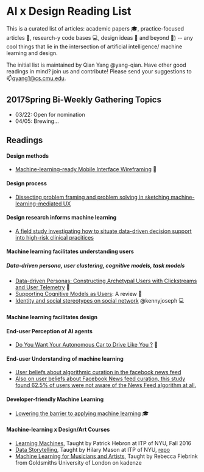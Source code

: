 # AI x Design Reading List
This is a curated list of articles: academic papers :mortar_board:, practice-focused articles :page_facing_up:, research-y code bases :computer:, design ideas :thought_balloon: and beyond :crystal_ball:) -- any cool things that lie in the intersection of artificial intelligence/ machine learning and design.

The initial list is maintained by Qian Yang @yang-qian. Have other good readings in mind? join us and contribute! Please send your suggestions to :mailbox:qyang1@cs.cmu.edu.


## 2017Spring Bi-Weekly Gathering Topics
- 03/22: Open for nomination
- 04/05: Brewing...


## Readings


#### Design methods
- [Machine-learning-ready Mobile Interface Wireframing](http://dl.acm.org/citation.cfm?id=2901790.2901858) :page_facing_up:


#### Design process
- [Dissecting problem framing and problem solving in sketching machine-learning-mediated UX]()


#### Design research informs machine learning
- [A field study investigating how to situate data-driven decision support into high-risk clinical pracitices](http://dl.acm.org/citation.cfm?id=2858036.2858373)


#### Machine learning facilitates understanding users
##### Data-driven persona, user clustering, cognitive models, task models
- [Data-driven Personas: Constructing Archetypal Users with Clickstreams and User Telemetry](http://dl.acm.org/citation.cfm?id=2858523) :page_facing_up:
- [Supporting Cognitive Models as Users](http://dl.acm.org/citation.cfm?doid=353485.353486): A review :page_facing_up:
- [Identity and social stereotypes on social network](https://kennyjoseph.github.io/) @kennyjoseph :computer:


#### Machine learning facilitates design


#### End-user Perception of AI agents
- [Do You Want Your Autonomous Car to Drive Like You ?](http://dl.acm.org/citation.cfm?id=3020250) :page_facing_up:


#### End-user Understanding of machine learning
- [User beliefs about algorithmic curation in the facebook news feed](http://dl.acm.org/citation.cfm?id=2702174)
- [Also on user beliefs about Facebook News feed curation, this study found 62.5% of users were not aware of the News Feed algorithm at all.](http://dl.acm.org/citation.cfm?id=2702556)

#### Developer-friendly Machine Learning
- [Lowering the barrier to applying machine learning](http://kayur.org/papers/thesis.pdf) :mortar_board:


#### Machine-learning x Design/Art Courses
- [Learning Machines](http://www.patrickhebron.com/learning-machines/), Taught by Patrick Hebron at ITP of NYU, Fall 2016
- [Data Storytelling](http://hmason.github.io/datastorytelling/), Taught by Hilary Mason at ITP of NYU, [repo](https://github.com/hmason/datastorytelling)
- [Machine Learning for Musicians and Artists](https://www.kadenze.com/courses/machine-learning-for-musicians-and-artists/info), Taught by Rebecca Fiebrink from Goldsmiths University of London on kadenze